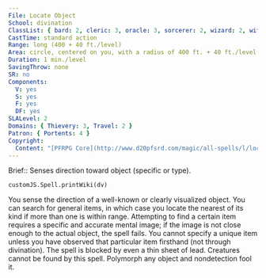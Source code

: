 ```yaml
---
File: Locate Object
School: divination
ClassList: { bard: 2, cleric: 3, oracle: 3, sorcerer: 2, wizard: 2, witch: 3, inquisitor: 3, occultist: 2, psychic: 2, mesmerist: 2, spiritualist: 2, medium: 2 }
CastTime: standard action
Range: long (400 + 40 ft./level)
Area: circle, centered on you, with a radius of 400 ft. + 40 ft./level
Duration: 1 min./level
SavingThrow: none
SR: no
Components:
  V: yes
  S: yes
  F: yes
  DF: yes
SLALevel: 2
Domains: { Thievery: 3, Travel: 2 }
Patron: { Portents: 4 }
Copyright:
  Content: "[PFRPG Core](http://www.d20pfsrd.com/magic/all-spells/l/locate-object)"
---
```

Brief:: Senses direction toward object (specific or type).

```dataviewjs
customJS.Spell.printWiki(dv)
```

You sense the direction of a well-known or clearly visualized object.  You can search for general items, in which case you locate the nearest of its kind if more than one is within range. Attempting to find a certain item requires a specific and accurate mental image; if the image is not close enough to the actual object, the spell fails.  You cannot specify a unique item unless you have observed that particular item firsthand (not through divination).  The spell is blocked by even a thin sheet of lead. Creatures cannot be found by this spell. Polymorph any object and nondetection fool it.

